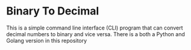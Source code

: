 # Binary To Decimal

This is a simple command line interface (CLI) program that can convert decimal numbers to binary and vice versa. There is a both a Python and Golang version in this repository


